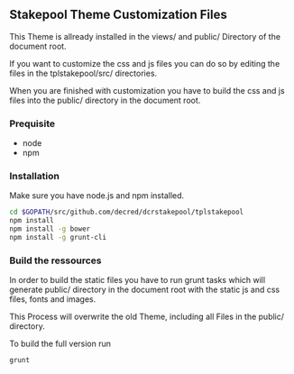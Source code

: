 ## Stakepool Theme Customization Files

This Theme is allready installed in the views/ and public/ Directory of the document root.

If you want to customize the css and js files you can do so by editing the files in the tplstakepool/src/ directories.

When you are finished with customization you have to build the css and js files into the public/ directory in the document root.

### Prequisite
* node
* npm

### Installation
Make sure you have node.js and npm installed.

```bash
cd $GOPATH/src/github.com/decred/dcrstakepool/tplstakepool
npm install
npm install -g bower
npm install -g grunt-cli
```

### Build the ressources
In order to build the static files you have to run grunt tasks which will generate public/ directory in the document root with the static js and css files, fonts and images.

This Process will overwrite the old Theme, including all Files in the public/ directory.

To build the full version run
```bash
grunt
```


